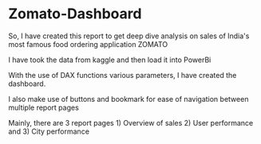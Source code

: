 # Zomato-Dashboard

So, I have created this report to get deep dive analysis on sales of India's most famous food ordering application ZOMATO

I have took the data from kaggle and then load it into PowerBi

With the use of DAX functions various parameters, I have created the dashboard.

I also make use of buttons and bookmark for ease of navigation between multiple report pages

Mainly, there are 3 report pages 1) Overview of sales 2) User performance and 3) City performance
